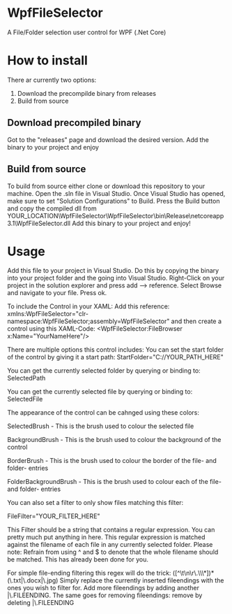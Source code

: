 # WpfFileSelector
A File/Folder selection user control for WPF (.Net Core)

# How to install
There ar currently two options:
1. Download the precompilde binary from releases
2. Build from source

## Download precompiled binary
Got to the "releases" page and download the desired version.
Add the binary to your project and enjoy

## Build from source
To build from source either clone or download this repository to your machine. Open the .sln file in Visual Studio. Once Visual Studio has opened, make sure to set "Solution Configurations" to Build. Press the Build button and copy the compiled dll from YOUR_LOCATION\WpfFileSelector\WpfFileSelector\bin\Release\netcoreapp3.1\WpfFileSelector.dll
Add this binary to your project and enjoy!

# Usage
Add this file to your project in Visual Studio. Do this by copying the binary into your project folder and the going into Visual Studio. Right-Click on your project in the solution explorer and press add --> reference. Select Browse and navigate to your file. Press ok.

To include the Control in your XAML:
Add this reference: xmlns:WpfFileSelector="clr-namespace:WpfFileSelector;assembly=WpfFileSelector"
and then create a control using this XAML-Code: <WpfFileSelector:FileBrowser x:Name="YourNameHere"/>

There are multiple options this control includes:
You can set the start folder of the control by giving it a start path: StartFolder="C://YOUR_PATH_HERE"

You can get the currently selected folder by querying or binding to: SelectedPath

You can get the currently selected file by querying or binding to: SelectedFile

The appearance of the control can be cahnged using these colors:

SelectedBrush - This is the brush used to colour the selected file

BackgroundBrush - This is the brush used to colour the background of the control

BorderBrush - This is the brush used to colour the border of the file- and folder- entries

FolderBackgroundBrush - This is the brush used to colour each of the file- and folder- entries


You can also set a filter to only show files matching this filter:

FileFilter="YOUR_FILTER_HERE"

This Filter should be a string that contains a regular expression. You can pretty much put anything in here. This regular expression is matched against the filename of each file in any currently selected folder. Please note: Refrain from using ^ and $ to denote that the whole filename should be matched. This has already been done for you.

For simple file-ending filtering this regex will do the trick: ([^\t\n\r\\.\\\\\\\*])\*(\\.txt|\\.docx|\\.jpg)
Simply replace the currently inserted fileendings with the ones you wish to filter for. Add more fileendings by adding another |\\.FILEENDING. The same goes for removing fileendings: remove by deleting |\\.FILEENDING
